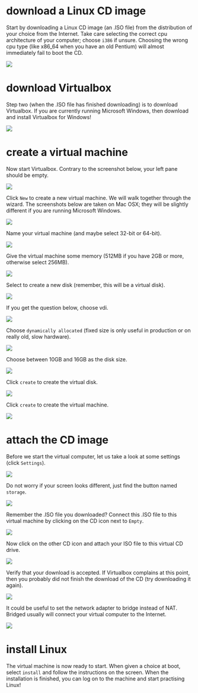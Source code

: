 # download a Linux CD image

Start by downloading a Linux CD image (an .ISO file) from the
distribution of your choice from the Internet. Take care selecting the
correct cpu architecture of your computer; choose `i386` if unsure.
Choosing the wrong cpu type (like x86_64 when you have an old Pentium)
will almost immediately fail to boot the CD.

![](images/vm1_download.png)

# download Virtualbox

Step two (when the .ISO file has finished downloading) is to download
Virtualbox. If you are currently running Microsoft Windows, then
download and install Virtualbox for Windows!

![](images/vm2_download.png)

# create a virtual machine

Now start Virtualbox. Contrary to the screenshot below, your left pane
should be empty.

![](images/vm3_virtualbox.png)

Click `New` to create a new virtual machine. We will walk together
through the wizard. The screenshots below are taken on Mac OSX; they
will be slightly different if you are running Microsoft Windows.

![](images/vm_wizard1.png)

Name your virtual machine (and maybe select 32-bit or 64-bit).

![](images/vm_wizard2.png)

Give the virtual machine some memory (512MB if you have 2GB or more,
otherwise select 256MB).

![](images/vm_wizard3.png)

Select to create a new disk (remember, this will be a virtual disk).

![](images/vm_wizard4.png)

If you get the question below, choose vdi.

![](images/vm_wizard5.png)

Choose `dynamically allocated` (fixed size is only useful in production
or on really old, slow hardware).

![](images/vm_wizard6.png)

Choose between 10GB and 16GB as the disk size.

![](images/vm_wizard7.png)

Click `create` to create the virtual disk.

![](images/vm_wizard8.png)

Click `create` to create the virtual machine.

![](images/vm_wizard9.png)

# attach the CD image

Before we start the virtual computer, let us take a look at some
settings (click `Settings`).

![](images/vm_settings1.png)

Do not worry if your screen looks different, just find the button named
`storage`.

![](images/vm_settings2.png)

Remember the .ISO file you downloaded? Connect this .ISO file to this
virtual machine by clicking on the CD icon next to `Empty`.

![](images/vm_settings4.png)

Now click on the other CD icon and attach your ISO file to this virtual
CD drive.

![](images/vm_settings5.png)

Verify that your download is accepted. If Virtualbox complains at this
point, then you probably did not finish the download of the CD (try
downloading it again).

![](images/vm_settings6.png)

It could be useful to set the network adapter to bridge instead of NAT.
Bridged usually will connect your virtual computer to the Internet.

![](images/vm_settings7.png)

# install Linux

The virtual machine is now ready to start. When given a choice at boot,
select `install` and follow the instructions on the screen. When the
installation is finished, you can log on to the machine and start
practising Linux!

